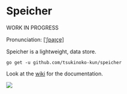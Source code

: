 # Speicher

WORK IN PROGRESS

Pronunciation: [[ˈʃpaɪ̯çɐ]](https://upload.wikimedia.org/wikipedia/commons/2/21/De-speicher.ogg)

Speicher is a lightweight, data store.

```shell
go get -u github.com/tsukinoko-kun/speicher
```

Look at the [wiki](https://github.com/tsukinoko-kun/speicher/wiki) for the documentation.

![](https://i.imgflip.com/9f9pu3.jpg)
